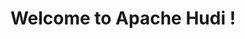 ---
layout: home
permalink: /
title: Welcome to Apache Hudi !
excerpt: >
  Apache Hudi ingests & manages storage of large analytical datasets over DFS (hdfs or cloud stores).<br />
  <small><a href="https://github.com/apache/incubator-hudi/releases/tag/release-0.5.2-incubating" target="_blank">Latest release 0.5.2-incubating</a></small>
power_items:
  - img_path: /assets/images/powers/aws.jpg
  - img_path: /assets/images/powers/emis.jpg
  - img_path: /assets/images/powers/uber.png
  - img_path: /assets/images/powers/yield.png
  - img_path: /assets/images/powers/qq.png
  - img_path: /assets/images/powers/tongcheng.png
  - img_path: /assets/images/powers/alibaba.png
  - img_path: /assets/images/powers/yotpo.png
  - img_path: /assets/images/powers/kyligence.png
  - img_path: /assets/images/powers/tathastu.png
  - img_path: /assets/images/powers/shunfeng.png
  - img_path: /assets/images/powers/lingyue.png
---